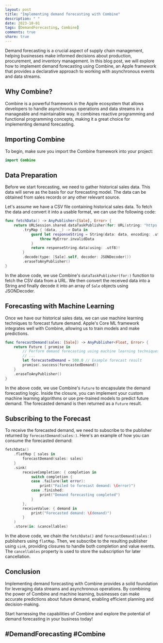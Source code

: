 ```yaml
---
layout: post
title: "Implementing demand forecasting with Combine"
description: " "
date: 2023-10-01
tags: [DemandForecasting, Combine]
comments: true
share: true
---
```


Demand forecasting is a crucial aspect of supply chain management, helping businesses make informed decisions about production, procurement, and inventory management. In this blog post, we will explore how to implement demand forecasting using Combine, an Apple framework that provides a declarative approach to working with asynchronous events and data streams.

## Why Combine?

Combine is a powerful framework in the Apple ecosystem that allows developers to handle asynchronous operations and data streams in a manageable and maintainable way. It combines reactive programming and functional programming concepts, making it a great choice for implementing demand forecasting.

## Importing Combine

To begin, make sure you import the Combine framework into your project:

```swift
import Combine
```

## Data Preparation

Before we start forecasting, we need to gather historical sales data. This data will serve as the basis for our forecasting model. The data can be obtained from sales records or any other relevant source.

Let's assume we have a CSV file containing historical sales data. To fetch the data and convert it into a usable format, we can use the following code:

```swift
func fetchData() -> AnyPublisher<[Sale], Error> {
    return URLSession.shared.dataTaskPublisher(for: URL(string: "https://example.com/sales.csv")!)
        .tryMap { (data, _) -> Data in
            guard let responseString = String(data: data, encoding: .utf8) else {
                throw MyError.invalidData
            }
            return responseString.data(using: .utf8)!
        }
        .decode(type: [Sale].self, decoder: JSONDecoder())
        .eraseToAnyPublisher()
}
```

In the above code, we use Combine's `dataTaskPublisher(for:)` function to fetch the CSV data from a URL. We then convert the received data into a String and finally decode it into an array of `Sale` objects using JSONDecoder.

## Forecasting with Machine Learning

Once we have our historical sales data, we can use machine learning techniques to forecast future demand. Apple's Core ML framework integrates well with Combine, allowing us to train models and make predictions.

```swift
func forecastDemand(sales: [Sale]) -> AnyPublisher<Float, Error> {
    return Future { promise in
        // Perform demand forecasting using machine learning techniques
        // ...
        let forecastedDemand = 500.0 // Example forecast result
        promise(.success(forecastedDemand))
    }
    .eraseToAnyPublisher()
}
```

In the above code, we use Combine's `Future` to encapsulate the demand forecasting logic. Inside the closure, you can implement your custom machine learning algorithms or use pre-trained models to predict future demand. The forecasted demand is then returned as a `Future` result.

## Subscribing to the Forecast

To receive the forecasted demand, we need to subscribe to the publisher returned by `forecastDemand(sales:)`. Here's an example of how you can consume the forecasted demand:

```swift
fetchData()
    .flatMap { sales in
        forecastDemand(sales: sales)
    }
    .sink(
        receiveCompletion: { completion in
            switch completion {
            case .failure(let error):
                print("Failed to forecast demand: \(error)")
            case .finished:
                print("Demand forecasting completed")
            }
        },
        receiveValue: { demand in
            print("Forecasted demand: \(demand)")
        }
    )
    .store(in: &cancellables)
```

In the above code, we chain the `fetchData()` and `forecastDemand(sales:)` publishers using `flatMap`. Then, we subscribe to the resulting publisher using `sink`, providing closures to handle both completion and value events. The `cancellables` property is used to store the subscription for later cancellation.

## Conclusion

Implementing demand forecasting with Combine provides a solid foundation for leveraging data streams and asynchronous operations. By combining the power of Combine and machine learning, businesses can make accurate predictions about future demand, enabling efficient planning and decision-making.

Start harnessing the capabilities of Combine and explore the potential of demand forecasting in your business today!

## #DemandForecasting #Combine
